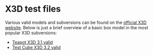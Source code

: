# X3D test files

Various valid models and subversions can be found on the [official X3D website](https://www.web3d.org/x3d/content/examples/X3dResources.html#Examples).
Below is just a brief overview of a basic box model in the most popular X3D subversions:

- [Teapot X3D 3.1 valid](https://www.web3d.org/x3d/content/examples/Basic/CAD/CadTeapotIndex.html)
- [Test Cube X3D 3.2 valid](https://www.web3d.org/x3d/content/examples/Basic/DistributedInteractiveSimulation/TestCube.x3d)

